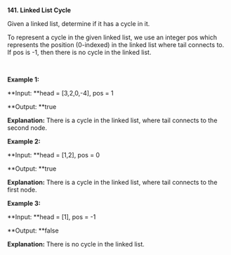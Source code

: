 **141. Linked List Cycle**

Given a linked list, determine if it has a cycle in it.

To represent a cycle in the given linked list, we use an integer pos which represents the position (0-indexed) in the linked list where tail connects to. If pos is -1, then there is no cycle in the linked list.

 

**Example 1:**

**Input: **head = [3,2,0,-4], pos = 1

**Output: **true

**Explanation:** There is a cycle in the linked list, where tail connects to the second node.

**Example 2:**

**Input: **head = [1,2], pos = 0

**Output: **true

**Explanation:** There is a cycle in the linked list, where tail connects to the first node.

**Example 3:**

**Input: **head = [1], pos = -1

**Output: **false

**Explanation:** There is no cycle in the linked list.
